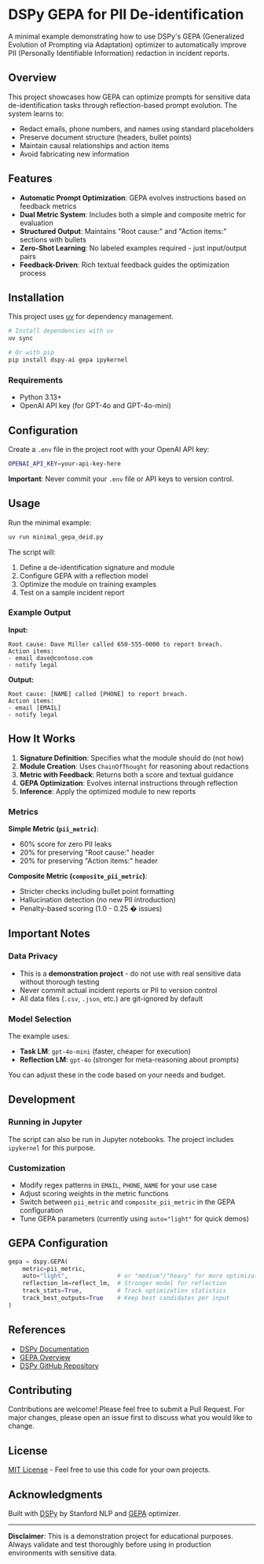 # DSPy GEPA for PII De-identification

A minimal example demonstrating how to use DSPy's GEPA (Generalized Evolution of Prompting via Adaptation) optimizer to automatically improve PII (Personally Identifiable Information) redaction in incident reports.

## Overview

This project showcases how GEPA can optimize prompts for sensitive data de-identification tasks through reflection-based prompt evolution. The system learns to:
- Redact emails, phone numbers, and names using standard placeholders
- Preserve document structure (headers, bullet points)
- Maintain causal relationships and action items
- Avoid fabricating new information

## Features

- **Automatic Prompt Optimization**: GEPA evolves instructions based on feedback metrics
- **Dual Metric System**: Includes both a simple and composite metric for evaluation
- **Structured Output**: Maintains "Root cause:" and "Action items:" sections with bullets
- **Zero-Shot Learning**: No labeled examples required - just input/output pairs
- **Feedback-Driven**: Rich textual feedback guides the optimization process

## Installation

This project uses [uv](https://github.com/astral-sh/uv) for dependency management.

```bash
# Install dependencies with uv
uv sync

# Or with pip
pip install dspy-ai gepa ipykernel
```

### Requirements

- Python 3.13+
- OpenAI API key (for GPT-4o and GPT-4o-mini)

## Configuration

Create a `.env` file in the project root with your OpenAI API key:

```bash
OPENAI_API_KEY=your-api-key-here
```

**Important**: Never commit your `.env` file or API keys to version control.

## Usage

Run the minimal example:

```python
uv run minimal_gepa_deid.py
```

The script will:
1. Define a de-identification signature and module
2. Configure GEPA with a reflection model
3. Optimize the module on training examples
4. Test on a sample incident report

### Example Output

**Input:**
```
Root cause: Dave Miller called 650-555-0000 to report breach.
Action items:
- email dave@contoso.com
- notify legal
```

**Output:**
```
Root cause: [NAME] called [PHONE] to report breach.
Action items:
- email [EMAIL]
- notify legal
```

## How It Works

1. **Signature Definition**: Specifies what the module should do (not how)
2. **Module Creation**: Uses `ChainOfThought` for reasoning about redactions
3. **Metric with Feedback**: Returns both a score and textual guidance
4. **GEPA Optimization**: Evolves internal instructions through reflection
5. **Inference**: Apply the optimized module to new reports

### Metrics

**Simple Metric (`pii_metric`)**:
- 60% score for zero PII leaks
- 20% for preserving "Root cause:" header
- 20% for preserving "Action items:" header

**Composite Metric (`composite_pii_metric`)**:
- Stricter checks including bullet point formatting
- Hallucination detection (no new PII introduction)
- Penalty-based scoring (1.0 - 0.25 � issues)

## Important Notes

### Data Privacy
- This is a **demonstration project** - do not use with real sensitive data without thorough testing
- Never commit actual incident reports or PII to version control
- All data files (`.csv`, `.json`, etc.) are git-ignored by default

### Model Selection
The example uses:
- **Task LM**: `gpt-4o-mini` (faster, cheaper for execution)
- **Reflection LM**: `gpt-4o` (stronger for meta-reasoning about prompts)

You can adjust these in the code based on your needs and budget.

## Development

### Running in Jupyter
The script can also be run in Jupyter notebooks. The project includes `ipykernel` for this purpose.

### Customization
- Modify regex patterns in `EMAIL`, `PHONE`, `NAME` for your use case
- Adjust scoring weights in the metric functions
- Switch between `pii_metric` and `composite_pii_metric` in the GEPA configuration
- Tune GEPA parameters (currently using `auto="light"` for quick demos)

## GEPA Configuration

```python
gepa = dspy.GEPA(
    metric=pii_metric,
    auto="light",              # or "medium"/"heavy" for more optimization
    reflection_lm=reflect_lm,  # Stronger model for reflection
    track_stats=True,          # Track optimization statistics
    track_best_outputs=True    # Keep best candidates per input
)
```

## References

- [DSPy Documentation](https://dspy.ai/)
- [GEPA Overview](https://dspy.ai/api/optimizers/GEPA/overview/)
- [DSPy GitHub Repository](https://github.com/stanfordnlp/dspy)

## Contributing

Contributions are welcome! Please feel free to submit a Pull Request. For major changes, please open an issue first to discuss what you would like to change.

## License

[MIT License](LICENSE) - Feel free to use this code for your own projects.

## Acknowledgments

Built with [DSPy](https://github.com/stanfordnlp/dspy) by Stanford NLP and [GEPA](https://dspy.ai/api/optimizers/GEPA/) optimizer.

---

**Disclaimer**: This is a demonstration project for educational purposes. Always validate and test thoroughly before using in production environments with sensitive data.
